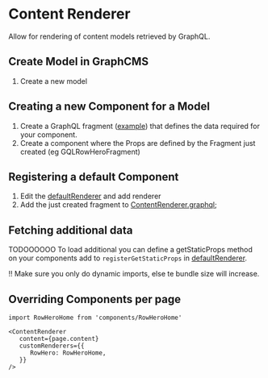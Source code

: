 # Content Renderer

Allow for rendering of content models retrieved by GraphQL.

## Create Model in GraphCMS

1. Create a new model

## Creating a new Component for a Model

1. Create a GraphQL fragment ([example](components/RowHero/RowHero.graphql))
   that defines the data required for your component.
2. Create a component where the Props are defined by the Fragment just created
   (eg GQLRowHeroFragment)

## Registering a default Component

1. Edit the [defaultRenderer](./defaultRenderer.tsx) and add renderer
2. Add the just created fragment to
   [ContentRenderer.graphql](./ContentRenderer.graphql);

## Fetching additional data

TODOOOOOO To load additional you can define a getStaticProps method on your
components add to `registerGetStaticProps` in
[defaultRenderer](./defaultRenderer.tsx).

!! Make sure you only do dynamic imports, else te bundle size will increase.

## Overriding Components per page

```
import RowHeroHome from 'components/RowHeroHome'

<ContentRenderer
   content={page.content}
   customRenderers={{
      RowHero: RowHeroHome,
   }}
/>
```
